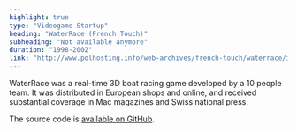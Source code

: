 ```yaml
---
highlight: true
type: "Videogame Startup"
heading: "WaterRace (French Touch)"
subheading: "Not available anymore"
duration: "1998-2002"
link: "http://www.polhosting.info/web-archives/french-touch/waterrace/index.html"
---
```


WaterRace was a real-time 3D boat racing game developed by a 10 people team. It was distributed in European shops and online, and received substantial coverage in Mac magazines and Swiss national press.

The source code is <a href="https://github.com/swisspol/WaterRace">available on GitHub</a>.
